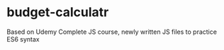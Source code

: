 # budget-calculatr
Based on Udemy Complete JS course, newly written JS files to practice ES6 syntax
